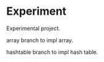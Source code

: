 # Experiment

Experimental project.

array branch to impl array.

hashtable branch to impl hash table.
